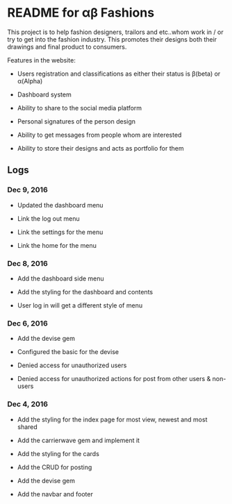 # README for αβ Fashions

This project is to help fashion designers, trailors and etc..whom work in / or try to get into the fashion industry. This promotes their designs both their drawings and final product to consumers.

Features in the website:

* Users registration and classifications as either their status is β(beta) or α(Alpha)

* Dashboard system

* Ability to share to the social media platform

* Personal signatures of the person design

* Ability to get messages from people whom are interested

* Ability to store their designs and acts as portfolio for them

## Logs

### Dec 9, 2016

* Updated the dashboard menu

* Link the log out menu

* Link the settings for the menu

* Link the home for the menu

### Dec 8, 2016

* Add the dashboard side menu

* Add the styling for the dashboard and contents

* User log in will get a different style of menu

### Dec 6, 2016

* Add the devise gem

* Configured the basic for the devise

* Denied access for unauthorized users

* Denied access for unauthorized actions for post from other users & non-users

### Dec 4, 2016

* Add the styling for the index page for most view, newest and most shared

* Add the carrierwave gem and implement it

* Add the styling for the cards

* Add the CRUD for posting

* Add the devise gem

* Add the navbar and footer
